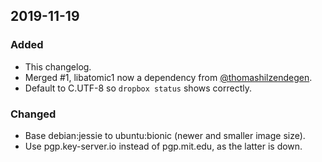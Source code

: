 
## 2019-11-19

### Added
- This changelog.
- Merged #1, libatomic1 now a dependency from [@thomashilzendegen](https://github.com/thomashilzendegen).
- Default to C.UTF-8 so `dropbox status` shows correctly.

### Changed
- Base debian:jessie to ubuntu:bionic (newer and smaller image size).
- Use pgp.key-server.io instead of pgp.mit.edu, as the latter is down.
